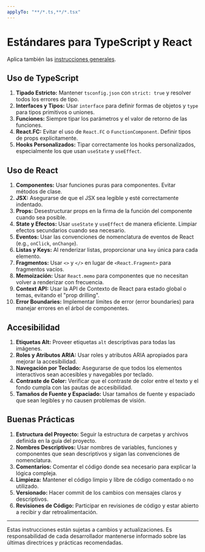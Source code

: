 ```yaml
---
applyTo: "**/*.ts,**/*.tsx"
---
```

# Estándares para TypeScript y React

Aplica también las [instrucciones generales](./general-coding.instructions.md).

## Uso de TypeScript

1. **Tipado Estricto:** Mantener `tsconfig.json` con `strict: true` y resolver todos los errores de tipo.
2. **Interfaces y Tipos:** Usar `interface` para definir formas de objetos y `type` para tipos primitivos o uniones.
3. **Funciones:** Siempre tipar los parámetros y el valor de retorno de las funciones.
4. **React.FC:** Evitar el uso de `React.FC` o `FunctionComponent`. Definir tipos de props explícitamente.
5. **Hooks Personalizados:** Tipar correctamente los hooks personalizados, especialmente los que usan `useState` y `useEffect`.

## Uso de React

1. **Componentes:** Usar funciones puras para componentes. Evitar métodos de clase.
2. **JSX:** Asegurarse de que el JSX sea legible y esté correctamente indentado.
3. **Props:** Desestructurar props en la firma de la función del componente cuando sea posible.
4. **State y Efectos:** Usar `useState` y `useEffect` de manera eficiente. Limpiar efectos secundarios cuando sea necesario.
5. **Eventos:** Usar las convenciones de nomenclatura de eventos de React (e.g., `onClick`, `onChange`).
6. **Listas y Keys:** Al renderizar listas, proporcionar una `key` única para cada elemento.
7. **Fragmentos:** Usar `<>` y `</>` en lugar de `<React.Fragment>` para fragmentos vacíos.
8. **Memoización:** Usar `React.memo` para componentes que no necesitan volver a renderizar con frecuencia.
9. **Context API:** Usar la API de Contexto de React para estado global o temas, evitando el "prop drilling".
10. **Error Boundaries:** Implementar límites de error (error boundaries) para manejar errores en el árbol de componentes.

## Accesibilidad

1. **Etiquetas Alt:** Proveer etiquetas `alt` descriptivas para todas las imágenes.
2. **Roles y Atributos ARIA:** Usar roles y atributos ARIA apropiados para mejorar la accesibilidad.
3. **Navegación por Teclado:** Asegurarse de que todos los elementos interactivos sean accesibles y navegables por teclado.
4. **Contraste de Color:** Verificar que el contraste de color entre el texto y el fondo cumpla con las pautas de accesibilidad.
5. **Tamaños de Fuente y Espaciado:** Usar tamaños de fuente y espaciado que sean legibles y no causen problemas de visión.

## Buenas Prácticas

1. **Estructura del Proyecto:** Seguir la estructura de carpetas y archivos definida en la guía del proyecto.
2. **Nombres Descriptivos:** Usar nombres de variables, funciones y componentes que sean descriptivos y sigan las convenciones de nomenclatura.
3. **Comentarios:** Comentar el código donde sea necesario para explicar la lógica compleja.
4. **Limpieza:** Mantener el código limpio y libre de código comentado o no utilizado.
5. **Versionado:** Hacer commit de los cambios con mensajes claros y descriptivos.
6. **Revisiones de Código:** Participar en revisiones de código y estar abierto a recibir y dar retroalimentación.

---

Estas instrucciones están sujetas a cambios y actualizaciones. Es responsabilidad de cada desarrollador mantenerse informado sobre las últimas directrices y prácticas recomendadas.
